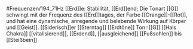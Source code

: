 #Frequenzen/194_71Hz
[[Erd]]e: Stabilität, [[Erd]]end; Die Tonart [[G]] schwingt mit der Frequenz des [[Erd]]tages, der Farbe [[Orange]]-[[Rot]], und hat eine dynamische, anregende und belebende Wirkung auf Körper und [[Geist]].
[[Siderisch]]er [[Sterntag]]
[[Erdtöne]]
Ton=[[G]]
[[Hals Chakra]]
[[vitalisierend]], [[Erdend]], [[ausgleichend]]
[[Fußsohlen]] bis [[Steißbein]]